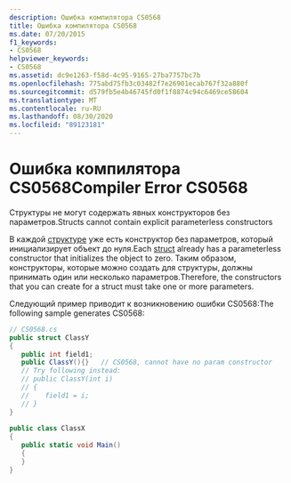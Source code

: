 ```yaml
---
description: Ошибка компилятора CS0568
title: Ошибка компилятора CS0568
ms.date: 07/20/2015
f1_keywords:
- CS0568
helpviewer_keywords:
- CS0568
ms.assetid: dc9e1263-f58d-4c95-9165-27ba7757bc7b
ms.openlocfilehash: 775abd75fb3c03482f7e26901ecab767f32a880f
ms.sourcegitcommit: d579fb5e4b46745fd0f1f8874c94c6469ce58604
ms.translationtype: MT
ms.contentlocale: ru-RU
ms.lasthandoff: 08/30/2020
ms.locfileid: "89123181"
---
```

# <a name="compiler-error-cs0568"></a><span data-ttu-id="2c242-103">Ошибка компилятора CS0568</span><span class="sxs-lookup"><span data-stu-id="2c242-103">Compiler Error CS0568</span></span>
<span data-ttu-id="2c242-104">Структуры не могут содержать явных конструкторов без параметров.</span><span class="sxs-lookup"><span data-stu-id="2c242-104">Structs cannot contain explicit parameterless constructors</span></span>  
  
 <span data-ttu-id="2c242-105">В каждой [структуре](../language-reference/builtin-types/struct.md) уже есть конструктор без параметров, который инициализирует объект до нуля.</span><span class="sxs-lookup"><span data-stu-id="2c242-105">Each [struct](../language-reference/builtin-types/struct.md) already has a parameterless constructor that initializes the object to zero.</span></span> <span data-ttu-id="2c242-106">Таким образом, конструкторы, которые можно создать для структуры, должны принимать один или несколько параметров.</span><span class="sxs-lookup"><span data-stu-id="2c242-106">Therefore, the constructors that you can create for a struct must take one or more parameters.</span></span>  
  
 <span data-ttu-id="2c242-107">Следующий пример приводит к возникновению ошибки CS0568:</span><span class="sxs-lookup"><span data-stu-id="2c242-107">The following sample generates CS0568:</span></span>  
  
```csharp  
// CS0568.cs  
public struct ClassY  
{  
   public int field1;  
   public ClassY(){}   // CS0568, cannot have no param constructor  
   // Try following instead:  
   // public ClassY(int i)  
   // {  
   //    field1 = i;  
   // }  
}  
  
public class ClassX  
{  
   public static void Main()  
   {  
   }  
}  
```
